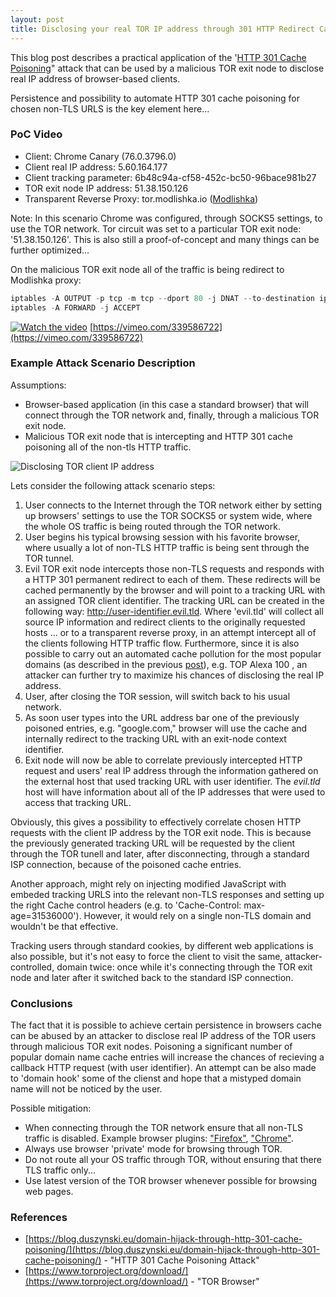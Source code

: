 ```yaml
---
layout: post
title: Disclosing your real TOR IP address through 301 HTTP Redirect Cache Poisoning 
---
```


This blog post describes a practical application of the '[HTTP 301 Cache Poisoning](https://blog.duszynski.eu/domain-hijack-through-http-301-cache-poisoning/)" attack that can be used by a malicious TOR exit node to disclose real IP address of browser-based clients. 

Persistence and possibility to automate HTTP 301 cache poisoning for chosen non-TLS URLS is the key element here...

### PoC Video

- Client: Chrome Canary (76.0.3796.0) 
- Client real IP address: 5.60.164.177 
- Client tracking parameter: 6b48c94a-cf58-452c-bc50-96bace981b27 
- TOR exit node IP address: 51.38.150.126
- Transparent Reverse Proxy: tor.modlishka.io ([Modlishka](https://github.com/drk1wi/Modlishka))

Note: In this scenario Chrome was configured, through SOCKS5 settings, to use the TOR network. Tor circuit was set to a particular TOR exit node: '51.38.150.126'. This is also still a proof-of-concept and many things can be further optimized...

On the malicious TOR exit node all of the traffic is being redirect to Modlishka proxy:
```javascript
iptables -A OUTPUT -p tcp -m tcp --dport 80 -j DNAT --to-destination ip_address:80
iptables -A FORWARD -j ACCEPT
````

[![Watch the video](https://i.vimeocdn.com/video/787654981.jpg)](https://vimeo.com/339586722?autoplay=1&quality=1080p)
[https://vimeo.com/339586722](https://vimeo.com/339586722)


### Example Attack Scenario Description

Assumptions:
- Browser-based application (in this case a standard browser) that will connect through the TOR network and, finally, through a malicious TOR exit node.
- Malicious TOR exit node that is intercepting and HTTP 301 cache poisoning all of the non-tls HTTP traffic.

![Disclosing TOR client IP address](https://raw.githubusercontent.com/drk1wi/assets/master/tor_ip.png)

Lets consider the following attack scenario steps:

1. User connects to the Internet through the TOR network either by setting up browsers' settings to use the TOR SOCKS5 or system wide, where the whole OS traffic is being routed through the TOR network.
2. User begins his typical browsing session with his favorite browser, where usually a lot of non-TLS HTTP traffic is being sent through the TOR tunnel. 
3. Evil TOR exit node intercepts those non-TLS requests and responds with a HTTP 301 permanent redirect to each of them. These redirects will be cached permanently by the browser and will point to a tracking URL with an assigned TOR client identifier. 
The tracking URL can be created in the following way: http://user-identifier.evil.tld. Where 'evil.tld' will collect all source IP information and redirect clients to the originally requested hosts ... or to a transparent reverse proxy, in an attempt intercept all of the clients following HTTP traffic flow.
Furthermore, since it is also possible to carry out an automated cache pollution for the most popular domains (as described in the previous [post](https://blog.duszynski.eu/domain-hijack-through-http-301-cache-poisoning/)), e.g. TOP Alexa 100 , an attacker can further try to maximize his chances of disclosing the real IP address.
4. User, after closing the TOR session, will switch back to his usual network.
5. As soon user types into the URL address bar one of the previously poisoned entries, e.g. "google.com," browser will use the cache and internally redirect to the tracking URL with an exit-node context identifier.
6. Exit node will now be able to correlate previously intercepted HTTP request and users' real IP address through the information gathered on the external host that used tracking URL with user identifier. The _evil.tld_ host will have information about all of the IP addresses that were used to access that tracking URL.

Obviously, this gives a possibility to effectively correlate chosen HTTP requests with the client IP address by the TOR exit node. This is because the previously generated tracking URL will be requested by the client through the TOR tunell and later, after disconnecting, through a standard ISP connection, because of the poisoned cache entries. 

Another approach, might rely on injecting modified JavaScript with embeded tracking URLS into the relevant non-TLS responses and setting up the right Cache control headers (e.g. to 'Cache-Control: max-age=31536000'). However, it would rely on a single non-TLS domain and wouldn't be that effective.

Tracking users through standard cookies, by different web applications is also possible, but it's not easy to force the client to visit the same, attacker-controlled, domain twice: once while it's connecting through the TOR exit node and later after it switched back to the standard ISP connection. 


### Conclusions
The fact that it is possible to achieve certain persistence in browsers cache can be abused by an attacker to disclose real IP address of the TOR users through malicious TOR exit nodes. Poisoning a significant number of popular domain name cache entries will increase the chances of recieving a callback HTTP request (with user identifier).
An attempt can be also made to 'domain hook' some of the clienst and hope that a mistyped domain name will not be noticed by the user.


Possible mitigation:
- When connecting through the TOR network ensure that all non-TLS traffic is disabled. Example browser plugins: ["Firefox"](https://addons.mozilla.org/en-US/firefox/addon/force-https/), ["Chrome"](https://chrome.google.com/webstore/detail/dpipdndjcofdfhknlfloeokjiooiojoo/). 
- Always use browser 'private' mode for browsing through TOR.
- Do not route all your OS traffic through TOR, without ensuring that there TLS traffic only...
- Use latest version of the TOR browser whenever possible for browsing web pages.

### References
- [https://blog.duszynski.eu/domain-hijack-through-http-301-cache-poisoning/](https://blog.duszynski.eu/domain-hijack-through-http-301-cache-poisoning/) - "HTTP 301 Cache Poisoning Attack"
- [https://www.torproject.org/download/](https://www.torproject.org/download/) - "TOR Browser"

